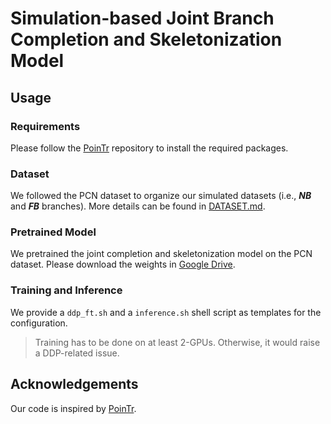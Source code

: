# Simulation-based Joint Branch Completion and Skeletonization Model

## Usage

### Requirements

Please follow the [PoinTr](https://github.com/yuxumin/PoinTr) repository to install the required packages.

### Dataset

We followed the PCN dataset to organize our simulated datasets (i.e., ***NB*** and ***FB*** branches). More details can be found in [DATASET.md](./DATASET.md).

### Pretrained Model

We pretrained the joint completion and skeletonization model on the PCN dataset. Please download the weights in [Google Drive](https://drive.google.com/file/d/14Dy-r6i2R83w0s0VbosIiyku_I-9D695/view?usp=sharing).

### Training and Inference

We provide a `ddp_ft.sh` and a `inference.sh` shell script as templates for the configuration. 

> Training has to be done on at least 2-GPUs. Otherwise, it would raise a DDP-related issue.

## Acknowledgements

Our code is inspired by [PoinTr](https://github.com/yuxumin/PoinTr).